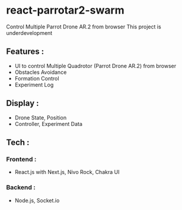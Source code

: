 # react-parrotar2-swarm

Control Multiple Parrot Drone AR.2 from browser
This project is underdevelopment

## Features :

- UI to control Multiple Quadrotor (Parrot Drone AR.2) from browser
- Obstacles Avoidance
- Formation Control
- Experiment Log

## Display :

- Drone State, Position
- Controller, Experiment Data

## Tech :

### Frontend :

- React.js with Next.js, Nivo Rock, Chakra UI

### Backend :

- Node.js, Socket.io
